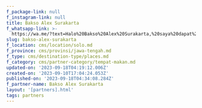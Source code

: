 ```yaml
---
f_package-link: null
f_instagram-link: null
title: Bakso Alex Surakarta
f_whatsapp-link: >-
  https://wa.me/?text=Halo%20Bakso%20Alex%20Surakarta,%20saya%20dapat%20info%20dari%20@loocale.id%20dan%20punya%20pertanyaan
slug: bakso-alex-surakarta
f_location: cms/location/solo.md
f_province: cms/provinsi/jawa-tengah.md
f_type: cms/destination-type/places.md
f_category: cms/partner-category/tempat-makan.md
updated-on: '2023-09-18T04:19:12.006Z'
created-on: '2023-09-10T17:04:24.053Z'
published-on: '2023-09-18T04:34:08.284Z'
f_partner-name: Bakso Alex Surakarta
layout: '[partners].html'
tags: partners
---
```



